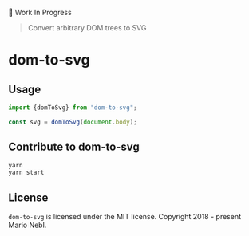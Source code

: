 :construction: Work In Progress

> Convert arbitrary DOM trees to SVG

# dom-to-svg

## Usage

```ts
import {domToSvg} from "dom-to-svg";

const svg = domToSvg(document.body);
```

## Contribute to dom-to-svg

```sh
yarn
yarn start
```

## License

`dom-to-svg` is licensed under the MIT license. Copyright 2018 - present Mario Nebl.
